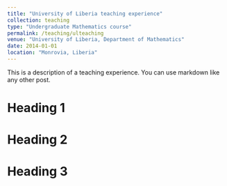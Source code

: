 ```yaml
---
title: "University of Liberia teaching experience"
collection: teaching
type: "Undergraduate Mathematics course"
permalink: /teaching/ulteaching
venue: "University of Liberia, Department of Mathematics"
date: 2014-01-01
location: "Monrovia, Liberia"
---
```


This is a description of a teaching experience. You can use markdown like any other post.

# Heading 1

# Heading 2

# Heading 3
